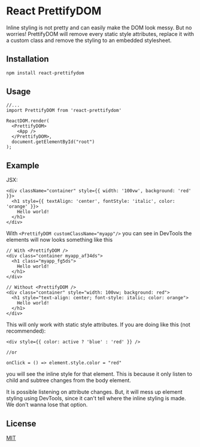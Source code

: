 # React PrettifyDOM

Inline styling is not pretty and can easily make the DOM look messy.
But no worries! PrettifyDOM will remove every static style attributes, replace it with a custom class and remove the styling to an embedded stylesheet.

## Installation

```bash
npm install react-prettifydom
```

## Usage

```
//...
import PrettifyDOM from 'react-prettifydom'

ReactDOM.render(
  <PrettifyDOM>
    <App />
  </PrettifyDOM>,
  document.getElementById("root")
);
```
## Example
JSX:
```
<div className="container" style={{ width: '100vw', background: 'red' }}>
  <h1 style={{ textAlign: 'center', fontStyle: 'italic', color: 'orange' }}>
    Hello world!
  </h1>
</div>
```
With `<PrettifyDOM customClassName="myapp"/>` you can see in DevTools the elements will now looks something like this

````
// With <PrettifyDOM />
<div class="container myapp_af34ds">
  <h1 class="myapp_fg5ds">
    Hello world!
  </h1>  
</div>

// Without <PrettifyDOM />
<div class="container" style="width: 100vw; background: red">
  <h1 style="text-align: center; font-style: italic; color: orange">
    Hello world!
  </h1>
</div>
````


This will only work with static style attributes. If you are doing like this (not recommended):

````
<div style={{ color: active ? 'blue' : 'red' }} />

//or 

onClick = () => element.style.color = "red"
````

you will see the inline style for that element. This is because it only listen to child and subtree changes from the body element.

It is possible listening on attribute changes. But, it will mess up element styling using DevTools, since it can't tell where the inline styling is made. We don't wanna lose that option.




## License
[MIT](https://choosealicense.com/licenses/mit/)
